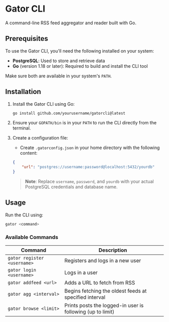 # Gator CLI

A command-line RSS feed aggregator and reader built with Go.

## Prerequisites

To use the Gator CLI, you'll need the following installed on your system:

- **PostgreSQL**: Used to store and retrieve data
- **Go** (version 1.18 or later): Required to build and install the CLI tool

Make sure both are available in your system's `PATH`.

## Installation

1. Install the Gator CLI using Go:
    ```bash
    go install github.com/yourusername/gatorcli@latest
    ```

2. Ensure your `GOPATH/bin` is in your `PATH` to run the CLI directly from the terminal.

3. Create a configuration file:
    - Create `.gatorconfig.json` in your home directory with the following content:
    ```json
    {
        "url": "postgres://username:password@localhost:5432/yourdb"
    }
    ```
    > **Note**: Replace `username`, `password`, and `yourdb` with your actual PostgreSQL credentials and database name.

## Usage

Run the CLI using:
```bash
gator <command>
```

### Available Commands

| Command | Description |
|---------|-------------|
| `gator register <username>` | Registers and logs in a new user |
| `gator login <username>` | Logs in a user |
| `gator addfeed <url>` | Adds a URL to fetch from RSS |
| `gator agg <interval>` | Begins fetching the oldest feeds at specified interval |
| `gator browse <limit>` | Prints posts the logged-in user is following (up to limit) |

